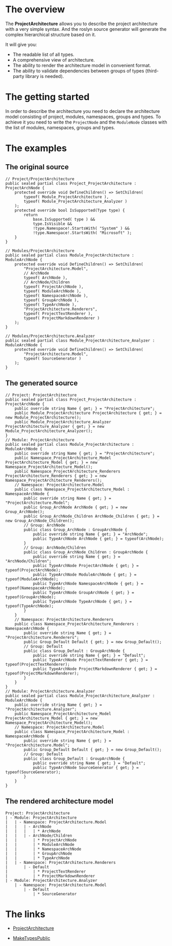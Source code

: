 # The overview

The **ProjectArchitecture** allows you to describe the project architecture with a very simple syntax.
And the roslyn source generator will generate the complex hierarchical structure based on it.

It will give you:
 - The readable list of all types.
 - A comprehensive view of architecture.
 - The ability to render the architecture model in convenient format.
 - The ability to validate dependencies between groups of types (third-party library is needed).

# The getting started

In order to describe the architecture you need to declare the architecture model consisting of project, modules, namespaces, groups and types.
To achieve it you need to write the `ProjectNode` and the `ModuleNode` classes with the list of modules, namespaces, groups and types.

# The examples

## The original source

    // Project/ProjectArchitecture
    public sealed partial class Project_ProjectArchitecture : ProjectArchNode {
        protected override void DefineChildren() => SetChildren(
            typeof( Module_ProjectArchitecture ),
            typeof( Module_ProjectArchitecture_Analyzer )
        );
        protected override bool IsSupported(Type type) {
            return
                base.IsSupported( type ) &&
                type.IsVisible &&
                !type.Namespace!.StartsWith( "System" ) &&
                !type.Namespace!.StartsWith( "Microsoft" );
        }
    }

    // Modules/ProjectArchitecture
    public sealed partial class Module_ProjectArchitecture : ModuleArchNode {
        protected override void DefineChildren() => SetChildren(
            "ProjectArchitecture.Model",
            // ArchNode
            typeof( ArchNode ),
            // ArchNode/Children
            typeof( ProjectArchNode ),
            typeof( ModuleArchNode ),
            typeof( NamespaceArchNode ),
            typeof( GroupArchNode ),
            typeof( TypeArchNode ),
            "ProjectArchitecture.Renderers",
            typeof( ProjectTextRenderer ),
            typeof( ProjectMarkdownRenderer )
        );
    }

    // Modules/ProjectArchitecture.Analyzer
    public sealed partial class Module_ProjectArchitecture_Analyzer : ModuleArchNode {
        protected override void DefineChildren() => SetChildren(
            "ProjectArchitecture.Model",
            typeof( SourceGenerator )
        );
    }

## The generated source

    // Project: ProjectArchitecture
    public sealed partial class Project_ProjectArchitecture : ProjectArchNode {
        public override string Name { get; } = "ProjectArchitecture";
        public Module_ProjectArchitecture ProjectArchitecture { get; } = new Module_ProjectArchitecture();
        public Module_ProjectArchitecture_Analyzer ProjectArchitecture_Analyzer { get; } = new Module_ProjectArchitecture_Analyzer();
    }
    // Module: ProjectArchitecture
    public sealed partial class Module_ProjectArchitecture : ModuleArchNode {
        public override string Name { get; } = "ProjectArchitecture";
        public Namespace_ProjectArchitecture_Model ProjectArchitecture_Model { get; } = new Namespace_ProjectArchitecture_Model();
        public Namespace_ProjectArchitecture_Renderers ProjectArchitecture_Renderers { get; } = new Namespace_ProjectArchitecture_Renderers();
        // Namespace: ProjectArchitecture.Model
        public class Namespace_ProjectArchitecture_Model : NamespaceArchNode {
            public override string Name { get; } = "ProjectArchitecture.Model";
            public Group_ArchNode ArchNode { get; } = new Group_ArchNode();
            public Group_ArchNode_Children ArchNode_Children { get; } = new Group_ArchNode_Children();
            // Group: ArchNode
            public class Group_ArchNode : GroupArchNode {
                public override string Name { get; } = "ArchNode";
                public TypeArchNode ArchNode { get; } = typeof(ArchNode);
            }
            // Group: ArchNode/Children
            public class Group_ArchNode_Children : GroupArchNode {
                public override string Name { get; } = "ArchNode/Children";
                public TypeArchNode ProjectArchNode { get; } = typeof(ProjectArchNode);
                public TypeArchNode ModuleArchNode { get; } = typeof(ModuleArchNode);
                public TypeArchNode NamespaceArchNode { get; } = typeof(NamespaceArchNode);
                public TypeArchNode GroupArchNode { get; } = typeof(GroupArchNode);
                public TypeArchNode TypeArchNode { get; } = typeof(TypeArchNode);
            }
        }
        // Namespace: ProjectArchitecture.Renderers
        public class Namespace_ProjectArchitecture_Renderers : NamespaceArchNode {
            public override string Name { get; } = "ProjectArchitecture.Renderers";
            public Group_Default Default { get; } = new Group_Default();
            // Group: Default
            public class Group_Default : GroupArchNode {
                public override string Name { get; } = "Default";
                public TypeArchNode ProjectTextRenderer { get; } = typeof(ProjectTextRenderer);
                public TypeArchNode ProjectMarkdownRenderer { get; } = typeof(ProjectMarkdownRenderer);
            }
        }
    }
    // Module: ProjectArchitecture.Analyzer
    public sealed partial class Module_ProjectArchitecture_Analyzer : ModuleArchNode {
        public override string Name { get; } = "ProjectArchitecture.Analyzer";
        public Namespace_ProjectArchitecture_Model ProjectArchitecture_Model { get; } = new Namespace_ProjectArchitecture_Model();
        // Namespace: ProjectArchitecture.Model
        public class Namespace_ProjectArchitecture_Model : NamespaceArchNode {
            public override string Name { get; } = "ProjectArchitecture.Model";
            public Group_Default Default { get; } = new Group_Default();
            // Group: Default
            public class Group_Default : GroupArchNode {
                public override string Name { get; } = "Default";
                public TypeArchNode SourceGenerator { get; } = typeof(SourceGenerator);
            }
        }
    }

## The rendered architecture model

    Project: ProjectArchitecture
    | - Module: ProjectArchitecture
    |   | - Namespace: ProjectArchitecture.Model
    |   |   | - ArchNode
    |   |   |   | * ArchNode
    |   |   | - ArchNode/Children
    |   |       | * ProjectArchNode
    |   |       | * ModuleArchNode
    |   |       | * NamespaceArchNode
    |   |       | * GroupArchNode
    |   |       | * TypeArchNode
    |   | - Namespace: ProjectArchitecture.Renderers
    |       | - Default
    |           | * ProjectTextRenderer
    |           | * ProjectMarkdownRenderer
    | - Module: ProjectArchitecture.Analyzer
        | - Namespace: ProjectArchitecture.Model
            | - Default
                | * SourceGenerator

# The links

 - [ProjectArchitecture](https://github.com/Denis535/ProjectArchitecture)

 - [MakeTypesPublic](https://github.com/Denis535/MakeTypesPublic)
